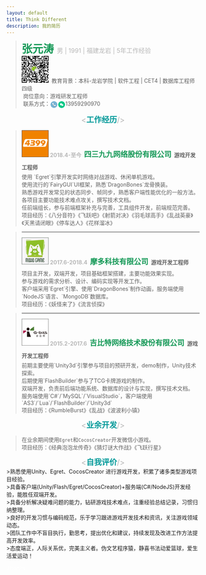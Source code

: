 ```yaml
---
layout: default
title: Think Different
description: 我的简历
---
```


><span style="font-size:28px;color:#159957;"><strong>张元涛</strong>&nbsp;<span style="color:#b8b8b8;font-size:16px;">男 | 1991 | 福建龙岩 | 5年工作经验</span></span><br>
><img  class="boxlogo" src="assets/code.jpg"  width="70" height="70" type="image/jpeg">
>&nbsp;教育背景：本科-龙岩学院 | 软件工程 | CET4 | 数据库工程师四级<br>
>&nbsp;岗位意向：游戏研发工程师<br>
>&nbsp;联系方式：<img src="assets/电话2.png"  width="20" height="20" type="image/jpeg" style="vertical-align: middle;"><img src="assets/微信1.png"  width="20" height="20" type="image/jpeg"  style="vertical-align: middle;">13959290970 

<center><span style="font-size:20px;color:#b8b8b8"><<span style="color:#009999"><strong>工作经历</strong></span>/></span></center>


><img class="boxlogo" src="assets/4399.png"  width="70" height="70" type="image/jpeg">
><strong style="line-height: 2;"><span style="color:#b8b8b8">2018.4-至今</span>&ensp;<span style="font-size: 19px;color:#159957">四三九九网络股份有限公司</span>&ensp;游戏开发工程师</strong><br>
>使用 `Egret`引擎开发实时网络对战游戏、休闲单机游戏。<br>
>使用流行的`FairyGUI`UI框架，熟悉`DragonBones`龙骨换装。<br>
>熟悉游戏开发常见的状态同步、帧同步，熟悉客户端性能优化的一般方法。<br>
>各项目主要功能技术难点攻关，撰写技术文档。<br>
>任前端组长，参与前端框架补充与完善，工具组件开发，前端规范完善。<br>
>项目经历：《八分音符》《飞跃吧》《射箭对决》《羽毛球高手》《乱战英豪》《天黑请闭眼》《停车达人》《花样溜冰》

>---
><img class="boxlogo" src="assets/modo.png"  width="70" height="70" type="image/jpeg">
><strong style="line-height: 2;"><span style="color:#b8b8b8">2017.6-2018.4</span>&ensp;<span style="font-size: 19px;color:#159957">摩多科技有限公司</span>&ensp;游戏开发工程师</strong><br>
>项目主开发，双端开发，项目基础框架搭建，主要功能效果实现。<br>
>参与游戏的需求分析、设计、编码实现等开发工作。<br>
>客户端采用`Egret`引擎、使用`DragonBones`制作动画，服务端使用`NodeJS`语言、`MongoDB`数据库。<br>
>项目经历：《妖怪来了》《流言侦探》

>---
><img class="boxlogo" src="assets/gbits.png"  width="70" height="70" type="image/jpeg">
><strong style="line-height: 2;"><span style="color:#b8b8b8">2015.2-2017.6</span>&ensp;<span style="font-size: 19px;color:#159957">吉比特网络技术股份有限公司</span>&ensp;游戏开发工程师</strong><br>
>前期主要使用`Unity3d`引擎参与项目的预研开发，demo制作，Unity技术探索。<br>
>后期使用`FlashBuilder`参与了TCG卡牌游戏的制作。<br>
>双端开发，负责前后端功能系统、数据库的设计与实现，撰写技术文档。<br>
>服务端使用`C#`/`MySQL`/`VisualStudio`，客户端使用`AS3`/`Lua`/`FlashBuilder`/`Unity3d`<br>
>项目经历：《RumbleBurst》《乱战》《波波利小镇》

<center><span style="font-size:20px;color:#b8b8b8"><<span style="color:#009999"><strong>业余开发</strong></span>/></span></center>

>在业余期间使用`Egret`和`CocosCreator`开发微信小游戏。<br>
>项目经历：《经典泡泡龙传奇》《猜灯谜大作战》《飞跃行星》

<center><span style="font-size:20px;color:#b8b8b8"><<span style="color:#009999"><strong>自我评价</strong></span>/></span></center>
>熟悉使用Unity、Egret、CocosCreator 进行游戏开发，积累了诸多类型游戏项目经验。<br>
>具备客户端(Unity/Flash/Egret/CocosCreator)+服务端(C#/NodeJS)开发经验，能胜任双端开发。<br>
>具备分析解决疑难问题的能力，钻研游戏技术难点，注重经验总结记录，习惯归纳整理。<br>
>良好的开发习惯与编码规范，乐于学习跟进游戏开发技术和资讯，关注游戏领域动态。<br>
>团队工作中不盲目执行，勤思考，提出优化和建议，持续发现及改进工作方法提高开发效率。<br>
>态度端正，人际关系优，完美主义者。伪文艺程序猿，静喜书法动爱篮球，爱生活爱运动！<br>

<p id="botInfo">
<i>
<span style="color:#ffffff">Thanks</span>
</i>
</p>